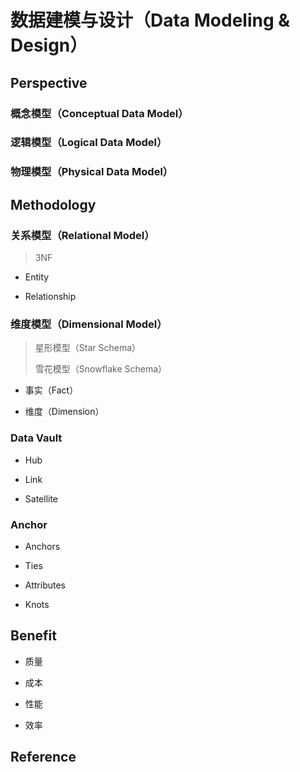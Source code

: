 # 数据建模与设计（Data Modeling & Design）

## Perspective

### 概念模型（Conceptual Data Model）

### 逻辑模型（Logical Data Model）

### 物理模型（Physical Data Model）

## Methodology

### 关系模型（Relational Model）

> 3NF

- Entity

- Relationship

### 维度模型（Dimensional Model）

> 星形模型（Star Schema）
>
> 雪花模型（Snowflake Schema）

- 事实（Fact）

- 维度（Dimension）

### Data Vault 

- Hub

- Link

- Satellite

### Anchor

- Anchors

- Ties

- Attributes

- Knots

## Benefit

- 质量

- 成本

- 性能

- 效率

## Reference